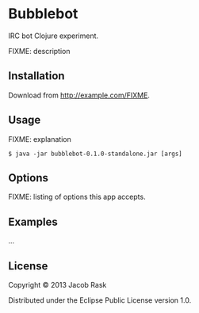 # Bubblebot

IRC bot Clojure experiment. 

FIXME: description

## Installation

Download from http://example.com/FIXME.

## Usage

FIXME: explanation

    $ java -jar bubblebot-0.1.0-standalone.jar [args]

## Options

FIXME: listing of options this app accepts.

## Examples

...

## License

Copyright © 2013 Jacob Rask

Distributed under the Eclipse Public License version 1.0.
